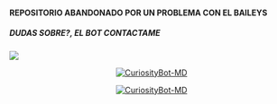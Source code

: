 #### REPOSITORIO ABANDONADO POR UN PROBLEMA CON EL BAILEYS 



##### DUDAS SOBRE?, EL BOT CONTACTAME 
<p align="hihg">   
<a href="https://instagram.com/azamiwithlogic" target="_blank"> <img src="https://img.shields.io/badge/Instagram-E4405F?style=for-the-badge&logo=instagram&logoColor=white" target="_blank"></a> 

<p align="center">
<a href="#"><img title="CuriosityBot-MD" src="https://img.shields.io/badge/🍒 𝑪𝒖𝒓𝒊𝒐𝒔𝒊𝒕𝒚𝑩𝒐𝒕 | 🔥𝗔𝘇𝗮𝗺𝗶🔥 |  𝙂𝙖𝙩𝙖 𝘿𝙞𝙤𝙨 😻-black?colorA=%23ff0000&colorB=%23000000&style=for-the-badge"></a>
</p>
<p align="center">
<a href="#"><img title="CuriosityBot-MD" src="https://img.shields.io/badge/𝙳𝚒𝚎𝚐𝚘𝙾𝙵𝙲 💥 | Alejandro ❤️ |  𝐄𝐥 𝐫𝐞𝐛𝐞𝐥𝐝𝐞 😝-black?colorA=%23ff0000&colorB=%23000000&style=for-the-badge"></a>
</p>
